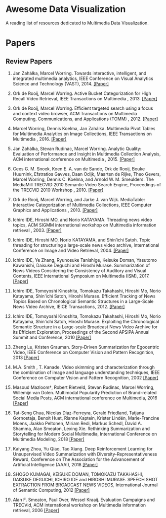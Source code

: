 # Awesome Data Visualization

A reading list of resources dedicated to Multimedia Data Visualization.



# Papers
## Review Papers
1. Jan Zahálka, Marcel Worring. Towards interactive, intelligent, and integrated multimedia analytics, IEEE Conference on Visual Analytics Science and Technology (VAST), 2014. [[Paper]](https://ieeexplore.ieee.org/document/7042476)

2. Ork de Rooij, Marcel Worring. Active Bucket Categorization for High Recall Video Retrieval, IEEE Transactions on Multimedia , 2013. [[Paper]](https://ieeexplore.ieee.org/document/6403551)

3. Ork de Rooij, Marcel Worring. Efficient targeted search using a focus and context video browser, ACM Transactions on Multimedia Computing, Communications, and Applications (TOMM) , 2012. [[Paper]](https://dl.acm.org/citation.cfm?id=2379793)

4. Marcel Worring, Dennis Koelma, Jan Zahálka. Multimedia Pivot Tables for Multimedia Analytics on Image Collections, IEEE Transactions on Multimedia , 2016. [[Paper]](https://ieeexplore.ieee.org/abstract/document/7579240)

5. Jan Zahálka,	Stevan Rudinac, Marcel Worring. Analytic Quality: Evaluation of Performance and Insight in Multimedia Collection Analysis, ACM international conference on Multimedia , 2015. [[Paper]](https://dl.acm.org/citation.cfm?id=2806279)

6. Cees G. M. Snoek, Koen E. A. van de Sande, Ork de Rooij, Bouke Huurnink, Efstratios Gavves, Daan Odijk, Maarten de Rijke, Theo Gevers, Marcel Worring, Dennis C. Koelma, and Arnold W. M. Smeulders. The MediaMill TRECVID 2010 Semantic Video Search Engine, Proceedings of the TRECVID 2010 Workshop , 2010. [[Paper]](https://www.koen.me/research/pub/snoek-trecvid2010.pdf)

7. Ork de Rooij, Marcel Worring, and Jarke J. van Wijk. MediaTable: Interactive Categorization of Multimedia Collections, IEEE Computer Graphics and Applications , 2010. [[Paper]](https://ieeexplore.ieee.org/document/5473200)

8. Ichiro IDE, Hiroshi MO, and Norio KATAYAMA. Threading news video topics, ACM SIGMM international workshop on Multimedia information retrieval , 2003. [[Paper]](https://dl.acm.org/citation.cfm?id=973264.973301)

9. Ichiro IDE, Hiroshi MO, Norio KATAYAMA, and Shin’ichi Satoh. Topic threading for structuring a large-scale news video archive, International Conference on Image and Video Retrieval, 2004. [[Paper]](https://link.springer.com/chapter/10.1007/978-3-540-27814-6_18)

10. Ichiro IDE, Ye Zhang, Ryunosuke Tanishige, Keisuke Doman, Yasutomo Kawanishi, Daisuke Deguchi and Hiroshi Murase. Summarization of News Videos Considering the Consistency of Auditory and Visual Contents, IEEE International Symposium on Multimedia (ISM), 2017. [[Paper]](https://ieeexplore.ieee.org/document/8241599)

11. Ichiro IDE, Tomoyoshi Kinoshita, Tomokazu Takahashi, Hiroshi Mo, Norio Katayama, Shin'ichi Satoh, Hiroshi Murase. Efficient Tracking of News Topics Based on Chronological Semantic Structures in a Large-Scale News Video Archive, IEICE Transactions, 2012. [[Paper]](https://pdfs.semanticscholar.org/8046/f02b344ed8f700591ddb44f9c9842825cb85.pdf?_ga=2.103957000.924792512.1548083381-1884175352.1544621100)

12. Ichiro IDE, Tomoyoshi Kinoshita, Tomokazu Takahashi, Hiroshi Mo, Norio Katayama, Shin'ichi Satoh, Hiroshi Murase. Exploiting the Chronological Semantic Structure in a Large-scale Broadcast News Video Archive for its Efficient Exploration, Proceedings of the Second APSIPA Annual Summit and Conference, 2010 [[Paper]](http://toriwaki.nuie.nagoya-u.ac.jp/~ide/res/paper/E10-conference-ide-3pub.pdf)

13. Zheng Lu, Kristen Grauman. Story-Driven Summarization for Egocentric Video, IEEE Conference on Computer Vision and Pattern Recognition, 2013 [[Paper]](https://ieeexplore.ieee.org/stamp/stamp.jsp?tp=&arnumber=6619194)

14. M.A. Smith , T. Kanade. Video skimming and characterization through the combination of image and language understanding techniques, IEEE Conference on Computer Vision and Pattern Recognition, 2002 [[Paper]](https://ieeexplore.ieee.org/stamp/stamp.jsp?tp=&arnumber=6619194)

15. Masoud Mazloom†,  Robert Rietveld,  Stevan Rudinac, Marcel Worring,  Willemijn van Dolen. Multimodal Popularity Prediction of Brand-related Social Media Posts, ACM international conference on Multimedia, 2016 [[Paper]](https://staff.science.uva.nl/m.mazloom/Papers/mazloom-ACM-MM-2016.pdf)

16. Tat-Seng Chua, Nicolas Diaz-Ferreyra, Gerald Friedland, Tatjana Gornostaja, Benoit Huet, Rianne Kaptein, Krister Lindén, Marie-Francine Moens, Jaakko Peltonen, Miriam Redi, Markus Schedl, David A. Shamma, Alan Smeaton, Lexing Xie. Rethinking Summarization and Storytelling for Modern Social Multimedia, International Conference on Multimedia Modeling, 2018 [[Paper]](https://link.springer.com/chapter/10.1007/978-3-319-73603-7_51)

17. Kaiyang Zhou, Yu Qiao, Tao Xiang. Deep Reinforcement Learning for Unsupervised Video Summarization with Diversity-Representativeness Reward, Conference on The Association for the Advancement of Artificial Intelligence (AAAI), 2018 [[Paper]](https://www.aaai.org/ocs/index.php/AAAI/AAAI18/paper/download/16395/16358)

18. SHOGO KUMAGAI, KEISUKE DOMAN, TOMOKAZU TAKAHASHI, DAISUKE DEGUCHI, ICHIRO IDE and HIROSHI MURASE. SPEECH SHOT EXTRACTION FROM BROADCAST NEWS VIDEOS, International Journal of Semantic Computing, 2012 [[Paper]](https://www.worldscientific.com/doi/abs/10.1142/S1793351X12400077)

19. Alan F. Smeaton, Paul Over, Wessel Kraaij. Evaluation Campaigns and TRECVid, ACM international workshop on Multimedia information retrieval, 2006 [[Paper]](http://delivery.acm.org/10.1145/1180000/1178722/p321-smeaton.pdf?ip=146.50.28.28&id=1178722&acc=ACTIVE%20SERVICE&key=0C390721DC3021FF%2E86041C471C98F6DA%2E4D4702B0C3E38B35%2E4D4702B0C3E38B35&__acm__=1548268708_09fa940aeb966312afef1280ce844703)




